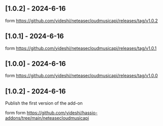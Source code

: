 
## [1.0.2] - 2024-6-16
form https://github.com/yideshi/neteasecloudmusicapi/releases/tag/v1.0.2

## [1.0.1] - 2024-6-16
form https://github.com/yideshi/neteasecloudmusicapi/releases/tag/v1.0.1

## [1.0.0] - 2024-6-16
form https://github.com/yideshi/neteasecloudmusicapi/releases/tag/v1.0.0

## [1.0.2] - 2024-6-16

Publish the first version of the add-on

form form https://github.com/yideshi/hassio-addons/tree/main/neteasecloudmusicapi

